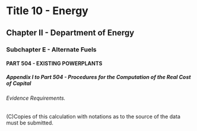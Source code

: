 
# Title 10 - Energy
## Chapter II - Department of Energy
### Subchapter E - Alternate Fuels
#### PART 504 - EXISTING POWERPLANTS
##### Appendix I to Part 504 - Procedures for the Computation of the Real Cost of Capital
###### Evidence Requirements.

(C)Copies of this calculation with notations as to the source of the data must be submitted.
